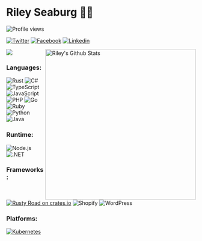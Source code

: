 # Riley Seaburg 👨‍💻

![Profile views](https://komarev.com/ghpvc/?username=rileyseaburg&color=brightgreen)

[![Twitter](https://img.shields.io/badge/-Twitter-1DA1F2?style=flat-square&logo=twitter&logoColor=white&link=https://twitter.com/rileyseaburg/)](https://twitter.com/rileyseaburg/)
[![Facebook](https://img.shields.io/badge/-Facebook-1877F2?style=flat-square&logo=facebook&logoColor=white&link=https://facebook.com/rileyseaburg/)](https://facebook.com/rileyseaburg/)
[![Linkedin](https://img.shields.io/badge/-LinkedIn-0A66C2?style=flat-square&logo=Linkedin&logoColor=white&link=https://www.linkedin.com/in/rileyseaburg/)](https://www.linkedin.com/in/rileyseaburg/)

<img align="right" src="https://github-readme-stats.vercel.app/api?username=rileyseaburg&theme=vue&show_icons=true&hide_border=true" alt="Riley's Github Stats" width="400">

<img align='center' src="https://i.giphy.com/media/d4zHnLjdy48Cc/giphy.webp" >

### Languages:
![Rust](https://img.shields.io/badge/Rust-black?style=for-the-badge&logo=rust)
![C#](https://img.shields.io/badge/C%23-239120?style=for-the-badge&logo=c-sharp)
![TypeScript](https://img.shields.io/badge/TypeScript-3178C6?style=for-the-badge&logo=typescript&logoColor=white)
![JavaScript](https://img.shields.io/badge/-JavaScript-F7DF1E?style=for-the-badge&logo=javascript&logoColor=black)
![PHP](https://img.shields.io/badge/PHP-777BB4?style=for-the-badge&logo=php&logoColor=white)
![Go](https://img.shields.io/badge/Go-00ADD8?style=for-the-badge&logo=go&logoColor=white)
![Ruby](https://img.shields.io/badge/Ruby-CC342D?style=for-the-badge&logo=ruby&logoColor=white)
![Python](https://img.shields.io/badge/-Python-3776AB?style=for-the-badge&logo=python&logoColor=white)
![Java](https://img.shields.io/badge/Java-007396?style=for-the-badge&logo=java&logoColor=white)


### Runtime:
![Node.js](https://img.shields.io/badge/-Node.js-339933?style=for-the-badge&logo=node.js&logoColor=white)
![.NET](https://img.shields.io/badge/.NET-512BD4?style=for-the-badge&logo=.net)

### Frameworks:
[![Rusty Road on crates.io](https://img.shields.io/crates/v/rustyroad.svg?style=for-the-badge&logo=rust&logoColor=white)](https://crates.io/crates/rustyroad)
![Shopify](https://img.shields.io/badge/Shopify-7AB55C?style=for-the-badge&logo=shopify&logoColor=white)
![WordPress](https://img.shields.io/badge/WordPress-21759B?style=for-the-badge&logo=wordpress&logoColor=white)

### Platforms:
[![Kubernetes](https://img.shields.io/badge/Kubernetes-326CE5?style=for-the-badge&logo=kubernetes&logoColor=white)](https://kubernetes.io/)
